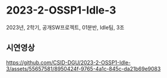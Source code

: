 # 2023-2-OSSP1-Idle-3
2023년, 2학기, 공개SW프로젝트, 01분반, Idle팀, 3조
## 시연영상
https://github.com/CSID-DGU/2023-2-OSSP1-Idle-3/assets/55657581/8950424f-9765-4a1c-845c-da21b69e9083
<p align = "center>
  <img src = "https://github.com/CSID-DGU/2023-2-OSSP1-Idle-3/assets/55657581/6ea57760-218a-4f00-b1c2-12b0cfdbb1e4">
</p>
